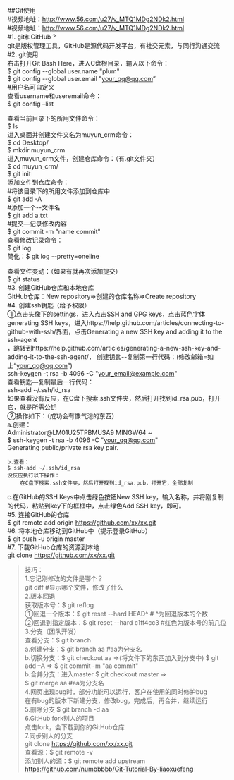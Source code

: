 ##Git使用  
#视频地址：http://www.56.com/u27/v_MTQ1MDg2NDk2.html  
#视频地址：http://www.56.com/u27/v_MTQ1MDg2NDk2.html  
#1.	git和GitHub？  
	git是版权管理工具，GitHub是源代码开发平台，有社交元素，与同行沟通交流		  
#2.	git使用  
右击打开Git Bash Here，进入C盘根目录，输入以下命令：  
$ git config --global user.name "plum"		
$ git config --global user.email "your_qq@qq.com”		
#用户名可自定义 	
查看username和useremail命令： 	
	$ git config –list  	
	
查看当前目录下的所用文件命令：	 
	$ ls	
进入桌面并创建文件夹名为muyun_crm命令： 	
	$ cd Desktop/	 
$ mkdir muyun_crm 	
进入muyun_crm文件，创建仓库命令：（有.git文件夹）	 
$ cd muyun_crm/	 
$ git init 	
添加文件到仓库命令：  	
	#将该目录下的所用文件添加到仓库中  
		$ git add -A  
	#添加一个--文件名	  
		$ git add a.txt  
#提交—记录修改内容  
		$ git commit -m "name commit"  
查看修改记录命令：  
	$ git log  
	简化：$ git log --pretty=oneline  

查看文件变动：（如果有就再次添加提交）  
	$ git status  
#3.	创建GitHub仓库和本地仓库  
GitHub仓库：New repository=>创建的仓库名称=>Create repository  
#4.	创建ssh钥匙（给予权限）  
①点击头像下的settings，进入点击SSH and GPG keys，点击蓝色字体generating SSH keys，进入https://help.github.com/articles/connecting-to-github-with-ssh/界面，点击Generating a new SSH key and adding it to the ssh-agent  
，跳转到https://help.github.com/articles/generating-a-new-ssh-key-and-adding-it-to-the-ssh-agent/，
创建钥匙--复制第一行代码：(修改邮箱=如上“your_qq@qq.com”)  
ssh-keygen -t rsa -b 4096 -C "your_email@example.com"  
查看钥匙—复制最后一行代码：  
ssh-add ~/.ssh/id_rsa  
如果查看没有反应，在C盘下搜索.ssh文件夹，然后打开找到id_rsa.pub，打开它，就是所需公钥  
②操作如下：（成功会有像气泡的东西）  
	a.创建：  
Administrator@LM01U25TPBMUSA9 MINGW64 ~  
$ ssh-keygen -t rsa -b 4096 -C "your_qq@qq.com"  
Generating public/private rsa key pair.  

	b.查看：  
	$ ssh-add ~/.ssh/id_rsa  
	没反应执行以下操作：  
		在C盘下搜索.ssh文件夹，然后打开找到id_rsa.pub，打开它，全部复制  
c.在GitHub的SSH Keys中点击绿色按钮New  SSH key，输入名称，并将刚复制的代码，粘贴到key下的框框中，点击绿色Add SSH key，即可。  
#5.	连接GitHub的仓库  
$ git remote add origin https://github.com/xx/xx.git  
#6.	将本地仓库移动到GitHub中（提示登录GitHub）  
$ git push -u origin master  
#7.	下载GitHub仓库的资源到本地  
git clone https://github.com/xx/xx.git  
>技巧：  
1.忘记刚修改的文件是哪个？  
git diff  #显示哪个文件，修改了什么  
2.版本回退  
	获取版本号：$ git reflog  
①回退一个版本：$ git reset --hard HEAD^  # ^为回退版本的个数  
②回退到指定版本：$ git reset --hard c1ff4cc3  #红色为版本号的前几位  
3.分支（团队开发）  
	查看分支：$ git branch  
	a.创建分支：$ git branch aa #aa为分支名  
	b.切换分支：$ git checkout aa  =>(将文件下的东西加入到分支中) $ git add –A  => $ git commit -m "aa commit"  
	b.合并分支：进入master  $ git checkout master  =>  
$ git merge aa   #aa为分支名  
4.网页出现bug时，部分功能可以运行，客户在使用的同时修护bug  
在有bug的版本下新建分支，修改bug，完成后，再合并，继续运行  
5.删除分支 $ git branch -d aa  
6.GitHub fork别人的项目  
点击fork，会下载到你的GitHub仓库  
7.同步别人的分支  
	git clone https://github.com/xx/xx.git  
查看源：$ git remote -v  
添加别人的源：$ git remote add upstream https://github.com/numbbbbb/Git-Tutorial-By-liaoxuefeng  
